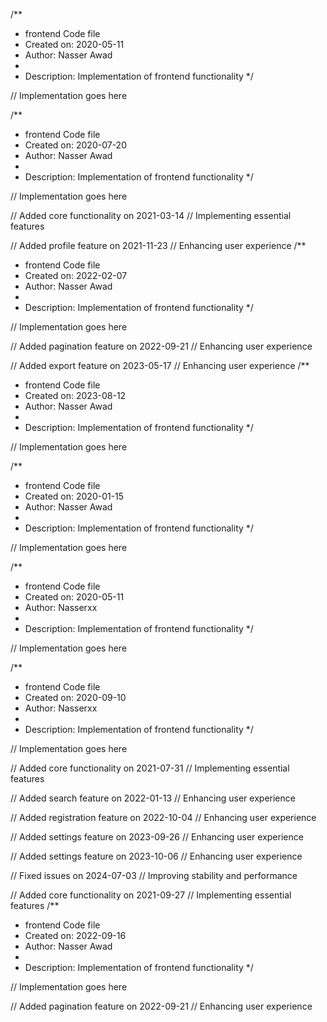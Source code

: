 /**
 * frontend Code file
 * Created on: 2020-05-11
 * Author: Nasser Awad
 *
 * Description: Implementation of frontend functionality
 */
 
// Implementation goes here

/**
 * frontend Code file
 * Created on: 2020-07-20
 * Author: Nasser Awad
 *
 * Description: Implementation of frontend functionality
 */
 
// Implementation goes here


// Added core functionality on 2021-03-14
// Implementing essential features

// Added profile feature on 2021-11-23
// Enhancing user experience
/**
 * frontend Code file
 * Created on: 2022-02-07
 * Author: Nasser Awad
 *
 * Description: Implementation of frontend functionality
 */
 
// Implementation goes here


// Added pagination feature on 2022-09-21
// Enhancing user experience

// Added export feature on 2023-05-17
// Enhancing user experience
/**
 * frontend Code file
 * Created on: 2023-08-12
 * Author: Nasser Awad
 *
 * Description: Implementation of frontend functionality
 */
 
// Implementation goes here

/**
 * frontend Code file
 * Created on: 2020-01-15
 * Author: Nasser Awad
 *
 * Description: Implementation of frontend functionality
 */
 
// Implementation goes here

/**
 * frontend Code file
 * Created on: 2020-05-11
 * Author: Nasserxx
 *
 * Description: Implementation of frontend functionality
 */
 
// Implementation goes here

/**
 * frontend Code file
 * Created on: 2020-09-10
 * Author: Nasserxx
 *
 * Description: Implementation of frontend functionality
 */
 
// Implementation goes here


// Added core functionality on 2021-07-31
// Implementing essential features

// Added search feature on 2022-01-13
// Enhancing user experience

// Added registration feature on 2022-10-04
// Enhancing user experience

// Added settings feature on 2023-09-26
// Enhancing user experience

// Added settings feature on 2023-10-06
// Enhancing user experience

// Fixed issues on 2024-07-03
// Improving stability and performance

// Added core functionality on 2021-09-27
// Implementing essential features
/**
 * frontend Code file
 * Created on: 2022-09-16
 * Author: Nasser Awad
 *
 * Description: Implementation of frontend functionality
 */
 
// Implementation goes here


// Added pagination feature on 2022-09-21
// Enhancing user experience
